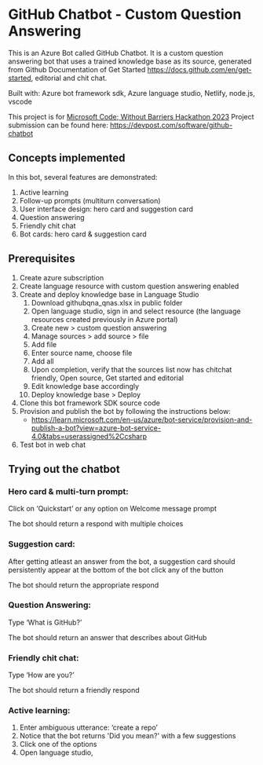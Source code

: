 # GitHub Chatbot - Custom Question Answering

This is an Azure Bot called GitHub Chatbot. It is a custom question answering bot that uses a trained knowledge base as its source, generated from Github Documentation of Get Started https://docs.github.com/en/get-started, editorial and chit chat. 

Built with: Azure bot framework sdk, Azure language studio, Netlify, node.js, vscode

This project is for [Microsoft Code; Without Barriers Hackathon 2023](https://cwb2023.devpost.com/)
Project submission can be found here: https://devpost.com/software/github-chatbot

## Concepts implemented

In this bot, several features are demonstrated:
1. Active learning
2. Follow-up prompts (multiturn conversation)
3. User interface design: hero card and suggestion card
4. Question answering 
5. Friendly chit chat
6. Bot cards: hero card & suggestion card

## Prerequisites

1. Create azure subscription 
2. Create language resource with custom question answering enabled
3. Create and deploy knowledge base in Language Studio
    1. Download githubqna_qnas.xlsx in public folder
    2. Open language studio, sign in and select resource (the language resources created previously in Azure portal)
    3. Create new > custom question answering
    4. Manage sources > add source > file
    5. Add file
    6. Enter source name, choose file
    7. Add all
    8. Upon completion, verify that the sources list now has chitchat friendly, Open source, Get started and editorial
    9. Edit knowledge base accordingly
    10. Deploy knowledge base > Deploy
4. Clone this bot framework SDK source code
5. Provision and publish the bot by following the instructions below:
    * https://learn.microsoft.com/en-us/azure/bot-service/provision-and-publish-a-bot?view=azure-bot-service-4.0&tabs=userassigned%2Ccsharp
6. Test bot in web chat

## Trying out the chatbot

### Hero card & multi-turn prompt:

Click on ‘Quickstart’ or any option on Welcome message prompt

The bot should return a respond with multiple choices

### Suggestion card:

After getting atleast an answer from the bot, a suggestion card should persistently appear at the bottom of the bot
click any of the button 

The bot should return the appropriate respond

### Question Answering:

Type ‘What is GitHub?’

The bot should return an answer that describes about GitHub

### Friendly chit chat:

Type ‘How are you?’

The bot should return a friendly respond

### Active learning:

1. Enter ambiguous utterance: ‘create a repo’
2. Notice that the bot returns 'Did you mean?' with a few suggestions
3. Click one of the options
4. Open language studio, 

